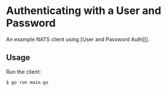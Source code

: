 # Authenticating with a User and Password

An example NATS client using [User and Password Auth][].

## Usage

Run the client:

```bash
$ go run main.go
```
